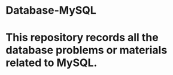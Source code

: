 # Database-MySQL

# This repository records all the database problems or materials related to MySQL.  
